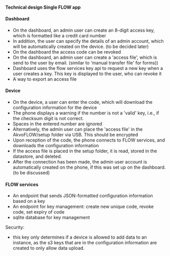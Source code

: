 
#### Technical design Single FLOW app

#### Dashboard
* On the dashboard, an admin user can create an 8-digit access key, which is formatted like a credit card number
* In addition, the user can specify the details of an admin account, which will be automatically created on the device. (to be decided later)
* On the dashboard the access code can be revoked
* On the dashboard, an admin user can create a 'access file', which is send to the user by email. (similar to 'manual transfer file' for forms))
* Dashboard uses the flow services key api to request a new key when a user creates a key. This key is displayed to the user, who can revoke it
* A way to export an access file

#### Device
* On the device, a user can enter the code, which will download the configuration information for the device
* The phone displays a warning if the number is not a 'valid' key, i.e., if the checksum digit is not correct. 
* Spaces in the entered number are ignored
* Alternatively, the admin user can place the 'access file' in the AkvoFLOW/setup folder via USB. This should be encrypted
* Upon reception of the code, the phone connects to FLOW services, and downloads the configuration information
* If the access file is placed in the setup folder, it is read, stored in the datastore, and deleted.
* After the connection has been made, the admin user account is automatically created on the phone, if this was set up on the dashboard. (to be discussed)

#### FLOW services
* An endpoint that sends JSON-formatted configuration information based on a key
* An endpoint for key management: create new unique code, revoke code, set expiry of code
* sqlite database for key management

Security: 
* this key only determines if a device is allowed to add data to an instance, as the s3 keys that are in the configuration information are created to only allow data upload.
